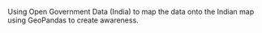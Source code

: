 Using Open Government Data (India) to map the data onto the Indian map using GeoPandas to create awareness. 
